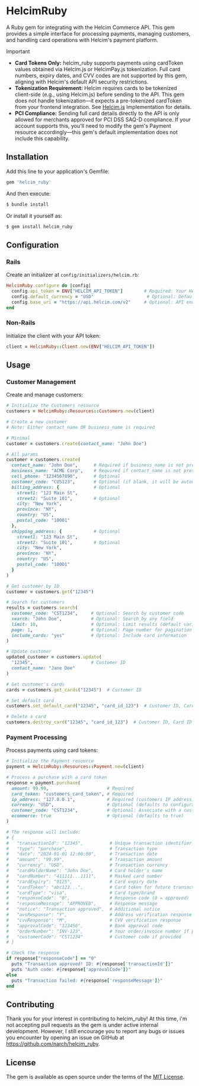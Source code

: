 # HelcimRuby

A Ruby gem for integrating with the Helcim Commerce API. This gem provides a simple interface for processing payments, managing customers, and handling card operations with Helcim's payment platform.

> [!IMPORTANT]  
> - **Card Tokens Only:** helcim_ruby supports payments using cardToken values obtained via Helcim.js or HelcimPay.js tokenization. Full card numbers, expiry dates, and CVV codes are not supported by this gem, aligning with Helcim's default API security restrictions.
> - **Tokenization Requirement:** Helcim requires cards to be tokenized client-side (e.g., using Helcim.js) before sending to the API. This gem does not handle tokenization—it expects a pre-tokenized cardToken from your frontend integration. See [Helcim.js](https://devdocs.helcim.com/docs/helcimjs-implementation) Implementation for details.
> - **PCI Compliance:** Sending full card details directly to the API is only allowed for merchants approved for PCI DSS SAQ-D compliance. If your account supports this, you'll need to modify the gem's Payment resource accordingly—this gem's default implementation does not include this capability.

## Installation

Add this line to your application's Gemfile:

```ruby
gem 'helcim_ruby'
```

And then execute:

```bash
$ bundle install
```

Or install it yourself as:

```bash
$ gem install helcim_ruby
```

## Configuration

### Rails

Create an initializer at `config/initializers/helcim.rb`:

```ruby
HelcimRuby.configure do |config|
  config.api_token = ENV["HELCIM_API_TOKEN"]        # Required: Your Helcim API token
  config.default_currency = "USD"                    # Optional: Default currency for transactions (defaults to USD)
  config.base_uri = "https://api.helcim.com/v2"     # Optional: API endpoint (defaults to production)
end
```

### Non-Rails

Initialize the client with your API token:

```ruby
client = HelcimRuby::Client.new(ENV["HELCIM_API_TOKEN"])
```

## Usage

### Customer Management

Create and manage customers:

```ruby
# Initialize the Customers resource
customers = HelcimRuby::Resources::Customers.new(client)

# Create a new customer
# Note: Either contact_name OR business_name is required

# Minimal
customer = customers.create(contact_name: "John Doe")

# All params
customer = customers.create(
  contact_name: "John Doe",      # Required if business_name is not present
  business_name: "ACME Corp",    # Required if contact_name is not present
  cell_phone: "1234567890",      # Optional
  customer_code: "CUS123",       # Optional (if blank, it will be automatically generated.)
  billing_address: {             # Optional
    street1: "123 Main St",
    street2: "Suite 101",        # Optional
    city: "New York",
    province: "NY",
    country: "US",
    postal_code: "10001"
  },
  shipping_address: {            # Optional
    street1: "123 Main St",
    street2: "Suite 101",        # Optional
    city: "New York",
    province: "NY",
    country: "US",
    postal_code: "10001"
  }
)

# Get customer by ID
customer = customers.get("12345")

# Search for customers
results = customers.search(
  customer_code: "CST1234",     # Optional: Search by customer code
  search: "John Doe",           # Optional: Search by any field
  limit: 10,                    # Optional: Limit results (default varies)
  page: 1,                      # Optional: Page number for pagination
  include_cards: "yes"          # Optional: Include card information
)

# Update customer
updated_customer = customers.update(
  "12345",                      # Customer ID
  contact_name: "Jane Doe"
)

# Get customer's cards
cards = customers.get_cards("12345")  # Customer ID

# Set default card
customers.set_default_card("12345", "card_id_123")  # Customer ID, Card ID

# Delete a card
customers.destroy_card("12345", "card_id_123")  # Customer ID, Card ID
```

### Payment Processing

Process payments using card tokens:

```ruby
# Initialize the Payment resource
payment = HelcimRuby::Resources::Payment.new(client)

# Process a purchase with a card token
response = payment.purchase(
  amount: 99.99,                      # Required
  card_token: "customers_card_token", # Required
  ip_address: "127.0.0.1",            # Required (customers IP address)
  currency: "USD",                    # Optional (defaults to configuration)
  customer_code: "CST1234",           # Optional: Associate with a customer
  ecommerce: true                     # Optional (defaults to true)
)

# The response will include:
# {
#   "transactionId": "12345",          # Unique transaction identifier
#   "type": "purchase",                # Transaction type
#   "date": "2024-01-01 12:00:00",     # Transaction date
#   "amount": "99.99",                 # Transaction amount
#   "currency": "USD",                 # Transaction currency
#   "cardHolderName": "John Doe",      # Card holder's name
#   "cardNumber": "411111...1111",     # Masked card number
#   "cardExpiry": "0125",              # Card expiry date
#   "cardToken": "abc123...",          # Card token for future transactions
#   "cardType": "visa",                # Card type/brand
#   "responseCode": "0",               # Response code (0 = approved)
#   "responseMessage": "APPROVED",     # Response message
#   "notice": "Transaction approved",  # Additional notice
#   "avsResponse": "Y",                # Address verification response
#   "cvvResponse": "M",                # CVV verification response
#   "approvalCode": "123456",          # Bank approval code
#   "orderNumber": "INV-123",          # Your order/invoice number if provided
#   "customerCode": "CST1234"          # Customer code if provided
# }

# Check the response
if response["responseCode"] == "0"
  puts "Transaction approved! ID: #{response['transactionId']}"
  puts "Auth code: #{response['approvalCode']}"
else
  puts "Transaction failed: #{response['responseMessage']}"
end
```

## Contributing

Thank you for your interest in contributing to helcim_ruby! At this time, i'm not accepting pull requests as the gem is under active internal development. However, I still encourage you to report any bugs or issues you encounter by opening an issue on GitHub at https://github.com/narch/helcim_ruby.

## License

The gem is available as open source under the terms of the [MIT License](https://opensource.org/licenses/MIT).
